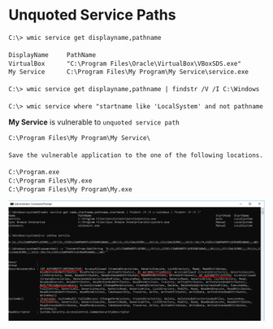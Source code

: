 
# Unquoted Service Paths
```txt
C:\> wmic service get displayname,pathname

DisplayName     PathName
VirtualBox      "C:\Program Files\Oracle\VirtualBox\VBoxSDS.exe"
My Service      C:\Program Files\My Program\My Service\service.exe

C:\> wmic service get displayname,pathname | findstr /V /I C:\Windows

C:\> wmic service where "startname like 'LocalSystem' and not pathname like '%Windows%'" get name,startname,startmode,pathname
```

**My Service** is vulnerable to `unquoted service path`

```txt
C:\Program Files\My Program\My Service\

Save the vulnerable application to the one of the following locations.

C:\Program.exe
C:\Program Files\My.exe
C:\Program Files\My Program\My.exe
```


![](Pasted%20image%2020220112092107.png)
